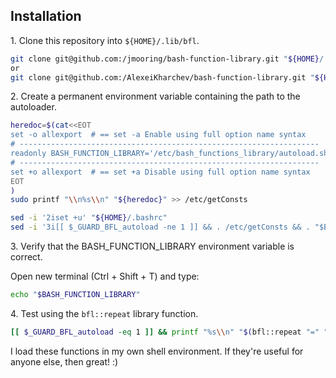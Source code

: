 
## Installation

1\. Clone this repository into `${HOME}/.lib/bfl`.

```bash
git clone git@github.com:/jmooring/bash-function-library.git "${HOME}/.lib/bfl"
or
git clone git@github.com:/AlexeiKharchev/bash-function-library.git "${HOME}/.lib/bfl"
```

2\. Create a permanent environment variable containing the path to the autoloader.

```bash
heredoc=$(cat<<EOT
set -o allexport  # == set -a Enable using full option name syntax
# -------------------------------------------------------------------
readonly BASH_FUNCTION_LIBRARY='/etc/bash_functions_library/autoload.sh'
# -------------------------------------------------------------------
set +o allexport  # == set +a Disable using full option name syntax
EOT
)
sudo printf "\\n%s\\n" "${heredoc}" >> /etc/getConsts

sed -i '2iset +u' "${HOME}/.bashrc"
sed -i '3i[[ $_GUARD_BFL_autoload -ne 1 ]] && . /etc/getConsts && . "$BASH_FUNCTION_LIBRARY"' "${HOME}/.bashrc"
```

3\. Verify that the BASH_FUNCTION_LIBRARY environment variable is correct.

Open new terminal (Ctrl + Shift + T) and type:
```bash
echo "$BASH_FUNCTION_LIBRARY"
```

4\. Test using the `bfl::repeat` library function.

```bash
[[ $_GUARD_BFL_autoload -eq 1 ]] && printf "%s\\n" "$(bfl::repeat "=" "40")" || printf "Error. Unable to load BASH_FUNCTION_LIBRARY.\\n" 1>&2
```

I load these functions in my own shell environment.
If they're useful for anyone else, then great! :)
